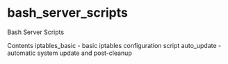 # bash_server_scripts
Bash Server Scripts

Contents
iptables_basic - basic iptables configuration script
auto_update - automatic system update and post-cleanup

